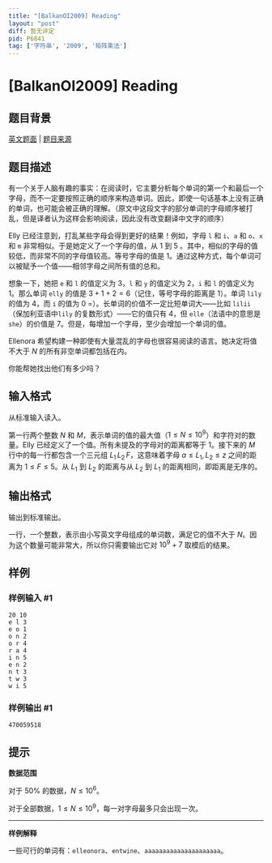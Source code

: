 ```yaml
---
title: "[BalkanOI2009] Reading"
layout: "post"
diff: 暂无评定
pid: P6841
tag: ['字符串', '2009', '矩阵乘法']
---
```

# [BalkanOI2009] Reading
## 题目背景

[英文题面](/problem/U126973) | [题目来源](http://www.cs.org.mk/boi2009/tasks.html)
## 题目描述

有一个关于人脑有趣的事实：在阅读时，它主要分析每个单词的第一个和最后一个字母，而不一定要按照正确的顺序来构造单词。因此，即使一句话基本上没有正确的单词，也可能会被正确的理解。（原文中这段文字的部分单词的字母顺序被打乱，但是译者认为这样会影响阅读，因此没有改变翻译中文字的顺序）

Elly 已经注意到，打乱某些字母会得到更好的结果！例如，字母 `l` 和 `i`、`a` 和 `o`、`x` 和 `m` 非常相似。于是她定义了一个字母的值，从 $1$ 到 $5$ 。其中，相似的字母的值较低，而非常不同的字母值较高。等号字母的值是 $1$。通过这种方式，每个单词可以被赋予一个值——相邻字母之间所有值的总和。

想象一下，她把 `e` 和 `l` 的值定义为 $3$，`l` 和 `y` 的值定义为 $2$，`i` 和 `l` 的值定义为 $1$。那么单词 `elly` 的值是 $3+1+2=6$（记住，等号字母的距离是 $1$）。单词 `lily` 的值为 $4$，而 `i` 的值为 $0$ =）。长单词的价值不一定比短单词大——比如 `lilii`（保加利亚语中`lily` 的复数形式）——它的值只有 $4$，但 `elle`（法语中的意思是 `she`）的价值是 $7$。但是，每增加一个字母，至少会增加一个单词的值。

Ellenora 希望构建一种即使有大量混乱的字母也很容易阅读的语言。她决定将值不大于 $N$ 的所有非空单词都包括在内。

你能帮她找出他们有多少吗？
## 输入格式

从标准输入读入。

第一行两个整数 $N$ 和 $M$，表示单词的值的最大值（$1\le N\le 10^9$）和字符对的数量。Elly 已经定义了一个值。所有未提及的字母对的距离都等于 $1$。接下来的 $M$ 行中的每一行都包含一个三元组 $L_1\,L_2\,F$，这意味着字母 $a\le L_1,L_2\le z$ 之间的距离为 $1\le F\le 5$。从 $L_1$ 到 $L_2$ 的距离与从 $L_2$ 到 $L_1$ 的距离相同，即距离是无序的。
## 输出格式

输出到标准输出。

一行，一个整数，表示由小写英文字母组成的单词数，满足它的值不大于 $N$。因为这个数量可能非常大，所以你只需要输出它对 $10^9+7$ 取模后的结果。
## 样例

### 样例输入 #1
```
20 10
e l 3
e o 1
o n 2
o r 4
r a 4
i n 5
e n 2
n t 3
t w 3
w i 5
```
### 样例输出 #1
```
470059518
```
## 提示

**数据范围**

对于 $50\%$ 的数据，$N\le 10^6$。

对于全部数据，$1\le N\le 10^9$，每一对字母最多只会出现一次。

---

**样例解释**

一些可行的单词有：`elleonora`、`entwine`、`aaaaaaaaaaaaaaaaaaaaa`。
